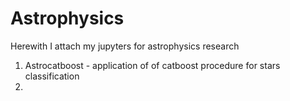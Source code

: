 # Astrophysics

Herewith I attach my jupyters for astrophysics research

1. Astrocatboost - application of of catboost procedure for stars classification
2. 
